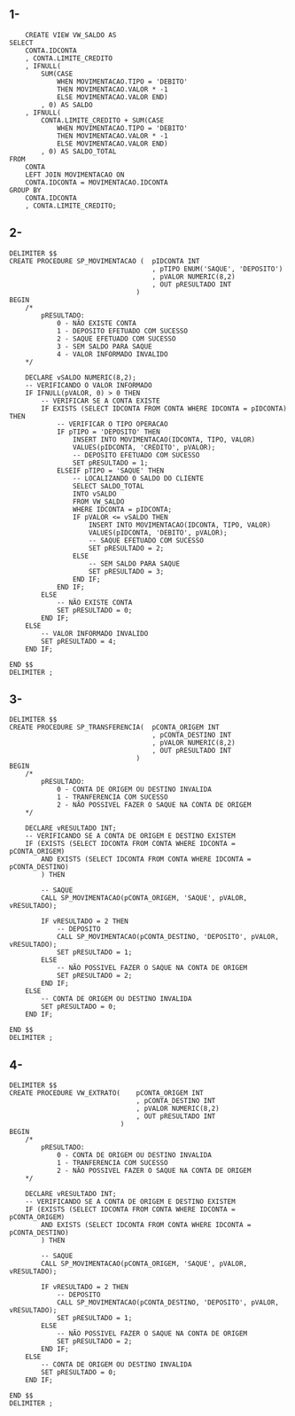 ## 1-
        CREATE VIEW VW_SALDO AS
    SELECT
	    CONTA.IDCONTA
        , CONTA.LIMITE_CREDITO
        , IFNULL(
		    SUM(CASE
			    WHEN MOVIMENTACAO.TIPO = 'DEBITO' 
			    THEN MOVIMENTACAO.VALOR * -1 
                ELSE MOVIMENTACAO.VALOR END)
		    , 0) AS SALDO
	    , IFNULL(
		    CONTA.LIMITE_CREDITO + SUM(CASE
			    WHEN MOVIMENTACAO.TIPO = 'DEBITO' 
			    THEN MOVIMENTACAO.VALOR * -1 
                ELSE MOVIMENTACAO.VALOR END)
		    , 0) AS SALDO_TOTAL
    FROM
	    CONTA
        LEFT JOIN MOVIMENTACAO ON
        CONTA.IDCONTA = MOVIMENTACAO.IDCONTA
    GROUP BY
	    CONTA.IDCONTA
        , CONTA.LIMITE_CREDITO;

   
## 2- 
    DELIMITER $$
    CREATE PROCEDURE SP_MOVIMENTACAO (	pIDCONTA INT
	    								, pTIPO ENUM('SAQUE', 'DEPOSITO')
                                        , pVALOR NUMERIC(8,2)
                                        , OUT pRESULTADO INT
				    				)
    BEGIN
	    /*
		    pRESULTADO:
			    0 - NÃO EXISTE CONTA
			    1 - DEPOSITO EFETUADO COM SUCESSO
			    2 - SAQUE EFETUADO COM SUCESSO
			    3 - SEM SALDO PARA SAQUE
			    4 - VALOR INFORMADO INVALIDO
        */
 
	    DECLARE vSALDO NUMERIC(8,2);
	    -- VERIFICANDO O VALOR INFORMADO
        IF IFNULL(pVALOR, 0) > 0 THEN
		    -- VERIFICAR SE A CONTA EXISTE
		    IF EXISTS (SELECT IDCONTA FROM CONTA WHERE IDCONTA = pIDCONTA) THEN
			    -- VERIFICAR O TIPO OPERACAO
			    IF pTIPO = 'DEPOSITO' THEN
				    INSERT INTO MOVIMENTACAO(IDCONTA, TIPO, VALOR)
				    VALUES(pIDCONTA, 'CRÉDITO', pVALOR);
				    -- DEPOSITO EFETUADO COM SUCESSO
				    SET pRESULTADO = 1;
			    ELSEIF pTIPO = 'SAQUE' THEN
				    -- LOCALIZANDO O SALDO DO CLIENTE
				    SELECT SALDO_TOTAL
				    INTO vSALDO
				    FROM VW_SALDO
				    WHERE IDCONTA = pIDCONTA;
				    IF pVALOR <= vSALDO THEN
					    INSERT INTO MOVIMENTACAO(IDCONTA, TIPO, VALOR)
					    VALUES(pIDCONTA, 'DEBITO', pVALOR);
					    -- SAQUE EFETUADO COM SUCESSO
					    SET pRESULTADO = 2;	
				    ELSE
					    -- SEM SALDO PARA SAQUE
					    SET pRESULTADO = 3;
				    END IF;				
			    END IF;	
		    ELSE
			    -- NÃO EXISTE CONTA
			    SET pRESULTADO = 0;
		    END IF;
	    ELSE
		    -- VALOR INFORMADO INVALIDO
		    SET pRESULTADO = 4;
	    END IF;

    END $$ 
    DELIMITER ;


## 3-
    DELIMITER $$
    CREATE PROCEDURE SP_TRANSFERENCIA(	pCONTA_ORIGEM INT
	    								, pCONTA_DESTINO INT
		    							, pVALOR NUMERIC(8,2)
                                        , OUT pRESULTADO INT
				    				)
    BEGIN
	    /*
		    pRESULTADO:
			    0 - CONTA DE ORIGEM OU DESTINO INVALIDA
			    1 - TRANFERENCIA COM SUCESSO
			    2 - NÃO POSSIVEL FAZER O SAQUE NA CONTA DE ORIGEM
        */
 
	    DECLARE vRESULTADO INT;
	    -- VERIFICANDO SE A CONTA DE ORIGEM E DESTINO EXISTEM
	    IF (EXISTS (SELECT IDCONTA FROM CONTA WHERE IDCONTA = pCONTA_ORIGEM)
		    AND EXISTS (SELECT IDCONTA FROM CONTA WHERE IDCONTA = pCONTA_DESTINO)
		    ) THEN
 
		    -- SAQUE
		    CALL SP_MOVIMENTACAO(pCONTA_ORIGEM, 'SAQUE', pVALOR, vRESULTADO);
 
		    IF vRESULTADO = 2 THEN
			    -- DEPOSITO
			    CALL SP_MOVIMENTACAO(pCONTA_DESTINO, 'DEPOSITO', pVALOR, vRESULTADO);
			    SET pRESULTADO = 1;            
		    ELSE
			    -- NÃO POSSIVEL FAZER O SAQUE NA CONTA DE ORIGEM
			    SET pRESULTADO = 2;
            END IF;
        ELSE
		    -- CONTA DE ORIGEM OU DESTINO INVALIDA
		    SET pRESULTADO = 0;
        END IF;
 
    END $$
    DELIMITER ;

## 4-
    DELIMITER $$
    CREATE PROCEDURE VW_EXTRATO(	pCONTA_ORIGEM INT
									, pCONTA_DESTINO INT
									, pVALOR NUMERIC(8,2)
                                    , OUT pRESULTADO INT
								)
    BEGIN
	    /*
		    pRESULTADO:
			    0 - CONTA DE ORIGEM OU DESTINO INVALIDA
			    1 - TRANFERENCIA COM SUCESSO
			    2 - NÃO POSSIVEL FAZER O SAQUE NA CONTA DE ORIGEM
        */
 
	    DECLARE vRESULTADO INT;
	    -- VERIFICANDO SE A CONTA DE ORIGEM E DESTINO EXISTEM
	    IF (EXISTS (SELECT IDCONTA FROM CONTA WHERE IDCONTA = pCONTA_ORIGEM)
		    AND EXISTS (SELECT IDCONTA FROM CONTA WHERE IDCONTA = pCONTA_DESTINO)
    		) THEN
 
	    	-- SAQUE
		    CALL SP_MOVIMENTACAO(pCONTA_ORIGEM, 'SAQUE', pVALOR, vRESULTADO);
 
		    IF vRESULTADO = 2 THEN
			    -- DEPOSITO
			    CALL SP_MOVIMENTACAO(pCONTA_DESTINO, 'DEPOSITO', pVALOR, vRESULTADO);
			    SET pRESULTADO = 1;            
		    ELSE
			    -- NÃO POSSIVEL FAZER O SAQUE NA CONTA DE ORIGEM
			    SET pRESULTADO = 2;
            END IF;
        ELSE
		    -- CONTA DE ORIGEM OU DESTINO INVALIDA
		    SET pRESULTADO = 0;
        END IF;
 
    END $$
    DELIMITER ;